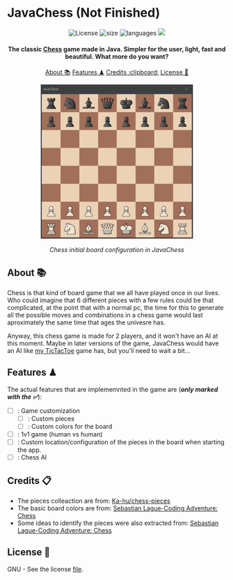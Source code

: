 # JavaChess (Not Finished)

<!-- Repo Badges -->
<div id="badges" align="center">
  <a> <img src="https://img.shields.io/github/license/filipondios/tictactoe" alt="License"/> </a>
  <a> <img src="https://img.shields.io/github/repo-size/filipondios/tictactoe" alt="size"> </a>
  <a> <img src="https://img.shields.io/github/languages/top/filipondios/tictactoe" alt="languages"> </a>
  <a> <img src="https://img.shields.io/github/last-commit/filipondios/tictactoe"> </a>
</div>

<!-- Project/App resume -->
<h4 align="center">
The classic <b><a href="https://en.wikipedia.org/wiki/Chess">Chess</a></b> game made in Java. Simpler for the user, light, fast
and beautiful. What more do you want?
</h4>

<!-- Quick Link -->
<p align="center">
  <a href="#about">About 📚</a>
  <a href="#license">Features ♟</a>
  <a href="#credits">Credits :clipboard:</a>
  <a href="#license">License 📜</a>
</p>

<!-- App preview -->
<div align="center">
  <img src =".readmefiles/preview.png" width="350">
    <p><i>Chess initial board configuration in JavaChess</i></p>
</div>

<!-- About the app -->
<a name="about"></a>
## About 📚
<p>Chess is that kind of board game that we all have played once in our lives. Who could imagine that 6 different pieces with a few rules could be
that complicated, at the point that with a normal pc, the time for this to generate all the possible moves and combinations in a chess game would
last aproximately the same time that ages the univesre has.<p>

<p>Anyway, this chess game is made for 2 players, and it won't have an AI at this moment. Maybe in later versions of the game, JavaChess would have an AI like <a href="https://github.com/Filipondios/TicTacToe">my TicTacToe</a> game has, but you'll need to wait a bit...<p>

<!-- Implemented and not implemented features -->
<a name="features"></a>
## Features ♟
The actual features that are implememnted in the game are (***only marked with the :white_check_mark:***):

- [ ] : Game customization
  - [ ] : Custom pieces
  - [ ] : Custom colors for the board
- [ ] : 1v1 game (human vs human)
- [ ] : Custom location/configuration of the pieces in the board when starting the app.
- [ ] : Chess AI

<!-- Credits -->
<a name="credits"></a>
## Credits :clipboard:
- The pieces colleaction are from: <a href="https://github.com/Ka-hu/chess-pieces">Ka-hu/chess-pieces</a>
- The basic board colors are from: <a href="https://www.youtube.com/watch?v=U4ogK0MIzqk&t=285s">Sebastian Lague-Coding Adventure: Chess</a>
- Some ideas to identify the pieces were also extracted from: <a href="https://www.youtube.com/watch?v=U4ogK0MIzqk&t=285s">Sebastian Lague-Coding Adventure: Chess</a>

<!-- License -->
<a name="license"></a>
## License 📜
GNU - See the license <a href="LICENSE">file</a>.
